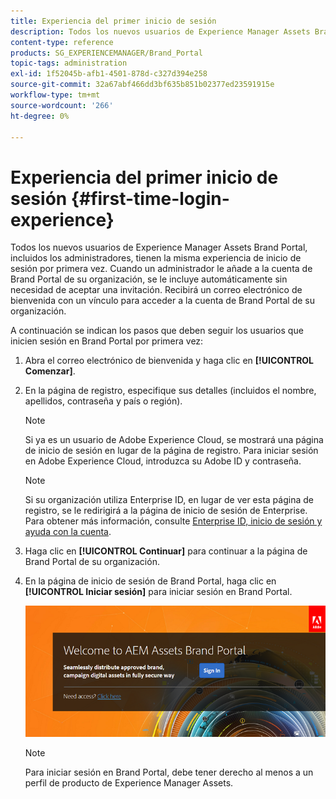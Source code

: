 ```yaml
---
title: Experiencia del primer inicio de sesión
description: Todos los nuevos usuarios de Experience Manager Assets Brand Portal, incluidos los administradores, tienen la misma experiencia de inicio de sesión por primera vez. Cuando un administrador le añade a la cuenta de Brand Portal de su organización, se le incluye automáticamente sin necesidad de aceptar una invitación. Recibirá un correo electrónico de bienvenida con un vínculo para acceder a la cuenta de Brand Portal de su organización.
content-type: reference
products: SG_EXPERIENCEMANAGER/Brand_Portal
topic-tags: administration
exl-id: 1f52045b-afb1-4501-878d-c327d394e258
source-git-commit: 32a67abf466dd3bf635b851b02377ed23591915e
workflow-type: tm+mt
source-wordcount: '266'
ht-degree: 0%

---
```


# Experiencia del primer inicio de sesión {#first-time-login-experience}

Todos los nuevos usuarios de Experience Manager Assets Brand Portal, incluidos los administradores, tienen la misma experiencia de inicio de sesión por primera vez. Cuando un administrador le añade a la cuenta de Brand Portal de su organización, se le incluye automáticamente sin necesidad de aceptar una invitación. Recibirá un correo electrónico de bienvenida con un vínculo para acceder a la cuenta de Brand Portal de su organización.

A continuación se indican los pasos que deben seguir los usuarios que inicien sesión en Brand Portal por primera vez:

1. Abra el correo electrónico de bienvenida y haga clic en **[!UICONTROL Comenzar]**.

1. En la página de registro, especifique sus detalles (incluidos el nombre, apellidos, contraseña y país o región).

   >[!NOTE]
   >
   >Si ya es un usuario de Adobe Experience Cloud, se mostrará una página de inicio de sesión en lugar de la página de registro. Para iniciar sesión en Adobe Experience Cloud, introduzca su Adobe ID y contraseña.

   >[!NOTE]
   >
   >Si su organización utiliza Enterprise ID, en lugar de ver esta página de registro, se le redirigirá a la página de inicio de sesión de Enterprise. Para obtener más información, consulte [Enterprise ID, inicio de sesión y ayuda con la cuenta](https://helpx.adobe.com/in/enterprise/kb/enterprise-id-faq.html).

1. Haga clic en **[!UICONTROL Continuar]** para continuar a la página de Brand Portal de su organización.
1. En la página de inicio de sesión de Brand Portal, haga clic en **[!UICONTROL Iniciar sesión]** para iniciar sesión en Brand Portal.

   ![Página de inicio de sesión de Brand Portal](assets/signin-onboarding.png)

   >[!NOTE]
   >
   >Para iniciar sesión en Brand Portal, debe tener derecho al menos a un perfil de producto de Experience Manager Assets.
